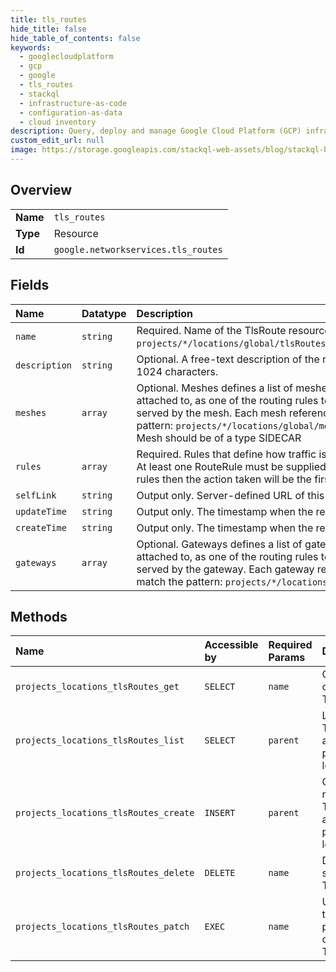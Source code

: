 ```yaml
---
title: tls_routes
hide_title: false
hide_table_of_contents: false
keywords:
  - googlecloudplatform
  - gcp
  - google
  - tls_routes
  - stackql
  - infrastructure-as-code
  - configuration-as-data
  - cloud inventory
description: Query, deploy and manage Google Cloud Platform (GCP) infrastructure and resources using SQL
custom_edit_url: null
image: https://storage.googleapis.com/stackql-web-assets/blog/stackql-blog-post-featured-image.png
---
```

  
    

## Overview
<table><tbody>
<tr><td><b>Name</b></td><td><code>tls_routes</code></td></tr>
<tr><td><b>Type</b></td><td>Resource</td></tr>
<tr><td><b>Id</b></td><td><code>google.networkservices.tls_routes</code></td></tr>
</tbody></table>

## Fields
| Name | Datatype | Description |
|:-----|:---------|:------------|
| `name` | `string` | Required. Name of the TlsRoute resource. It matches pattern `projects/*/locations/global/tlsRoutes/tls_route_name&gt;`. |
| `description` | `string` | Optional. A free-text description of the resource. Max length 1024 characters. |
| `meshes` | `array` | Optional. Meshes defines a list of meshes this TlsRoute is attached to, as one of the routing rules to route the requests served by the mesh. Each mesh reference should match the pattern: `projects/*/locations/global/meshes/` The attached Mesh should be of a type SIDECAR |
| `rules` | `array` | Required. Rules that define how traffic is routed and handled. At least one RouteRule must be supplied. If there are multiple rules then the action taken will be the first rule to match. |
| `selfLink` | `string` | Output only. Server-defined URL of this resource |
| `updateTime` | `string` | Output only. The timestamp when the resource was updated. |
| `createTime` | `string` | Output only. The timestamp when the resource was created. |
| `gateways` | `array` | Optional. Gateways defines a list of gateways this TlsRoute is attached to, as one of the routing rules to route the requests served by the gateway. Each gateway reference should match the pattern: `projects/*/locations/global/gateways/` |
## Methods
| Name | Accessible by | Required Params | Description |
|:-----|:--------------|:----------------|:------------|
| `projects_locations_tlsRoutes_get` | `SELECT` | `name` | Gets details of a single TlsRoute. |
| `projects_locations_tlsRoutes_list` | `SELECT` | `parent` | Lists TlsRoute in a given project and location. |
| `projects_locations_tlsRoutes_create` | `INSERT` | `parent` | Creates a new TlsRoute in a given project and location. |
| `projects_locations_tlsRoutes_delete` | `DELETE` | `name` | Deletes a single TlsRoute. |
| `projects_locations_tlsRoutes_patch` | `EXEC` | `name` | Updates the parameters of a single TlsRoute. |
